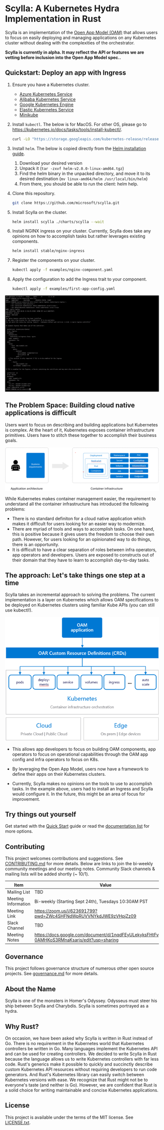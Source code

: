 # Scylla: A Kubernetes Hydra Implementation in Rust

Scylla is an implementation of the [Open App Model (OAM)](https://github.com/microsoft/hydra-spec) that allows users to focus on easily deploying and managing applications on any Kubernetes cluster without dealing with the complexities of the orchestrator.

**Scylla is currently in alpha. It may reflect the API or features we are vetting before inclusion into the Open App Model spec..**

## Quickstart: Deploy an app with Ingress 

1. Ensure you have a Kubernetes cluster. 
    - [Azure Kubernetes Service](https://docs.microsoft.com/en-us/azure/aks/kubernetes-walkthrough)
    - [Alibaba Kubernetes Service](https://www.alibabacloud.com/zh/product/kubernetes)
    - [Google Kubernetes Engine](https://cloud.google.com/kubernetes-engine/docs/quickstart)
    - [Elastic Kubernetes  Service](https://aws.amazon.com/quickstart/architecture/amazon-eks/)
    - [Minikube](https://kubernetes.io/docs/setup/learning-environment/minikube/)

2. Install `kubectl`. The below is for MacOS. For other OS, please go to https://kubernetes.io/docs/tasks/tools/install-kubectl/. 

    ```bash
    curl -LO "https://storage.googleapis.com/kubernetes-release/release/$(curl -s https://storage.googleapis.com/kubernetes-release/release/stable.txt)/bin/darwin/amd64/kubectl"
    ```

3. Install `helm`. The below is copied directly from the [Helm installation guide](https://helm.sh/docs/using_helm/#installing-helm). 

    1. Download your desired version
    2.  Unpack it (`tar -zxvf helm-v2.0.0-linux-amd64.tgz`)
    3. Find the helm binary in the unpacked directory, and move it to its desired destination (`mv linux-amd64/helm /usr/local/bin/helm`)
    4. From there, you should be able to run the client: helm help.

4. Clone this repository. 

    ```bash
    git clone https://github.com/microsoft/scylla.git
    ```

5. Install Scylla on the cluster. 

    ```bash
    helm install scylla ./charts/scylla --wait
    ```

6. Install NGINX ingress on your cluster. Currently, Scylla does take any opinions on how to accomplish tasks but rather leverages existing components. 

    ```bash
    helm install stable/nginx-ingress
    ```

7. Register the components on your cluster. 

    ```bash
    kubectl apply -f examples/nginx-component.yaml
    ```

8. Apply the configuration to add the Ingress trait to your component. 

    ```bash
    kubectl apply -f examples/first-app-config.yaml
    ```


![Alt Text](./docs/media/readme.gif)

## The Problem Space: Building cloud native applications is difficult 

Users want to focus on describing and building applications but Kubernetes is complex. At the heart of it, Kubernetes exposes container infrastructure primitives. Users have to stitch these together to accomplish their business goals.

![K8s is hard](./docs/media/k8s_application_complexities.png)

While Kubernetes makes container management easier, the requirement to understand all the container infrastructure has introduced the following problems: 

- There is no standard definiton for a cloud native application which makes it difficult for users looking for an easier way to modernize.
- There are myriad of tools and ways to accomplish tasks. On one hand, this is positive because it gives users the freedom to choose their own path. However, for users looking for an opinionated way to do things, there is an opportunity.  
- It is difficult to have a clear separation of roles between infra operators, app operators and developers. Users are exposed to constructs out of their domain that they have to learn to accomplish day-to-day tasks. 

## The approach: Let's take things one step at a time

Scylla takes an incremental approach to solving the problems. The current implementation is a layer on Kubernetes which allows OAM specifications to be deployed on Kubernetes clusters using familiar Kube APIs (you can still use kubectl!).    

![oar arch](./docs/media/how_oar_works.png)

- This allows app developers to focus on building OAM components, app operators to focus on operational capabilities through the OAM app config and infra operators to focus on K8s. 

- By leveraging the Open App Model, users now have a framework to define their apps on their Kubernetes clusters. 

- Currently, Scylla makes no opinions on the tools to use to accomplish tasks. In the example above, users had to install an Ingress and Scylla would configure it. In the future, this might be an area of focus for improvement. 

## Try things out yourself 

Get started with the [Quick Start](./docs/quickstart.md) guide or read the [documentation list](./docs/README.md) for more options.

## Contributing

This project welcomes contributions and suggestions. See [CONTRIBUTING.md](CONTRIBUTING.md) for more details. Below are links to join the bi-weekly community meetings and our meeting notes. Community Slack channels & mailing lists will be added shortly (~ 10/1). 

| Item        | Value  |
|---------------------|---|
| Mailing List | TBD |
| Meeting Information | Bi-weekly (Starting Sept 24th), Tuesdays 10:30AM PST  |
| Meeting Link | https://zoom.us/j/623691799?pwd=ZWc4SHFNdWpRUVVNYkdJWE9zVHpjZz09   |
| Slack Channel       | TBD  |
| Meeting Notes       | https://docs.google.com/document/d/1nqdFEyULekyksFHtFvgvFAYE-0AMHKoS3RMnaKsarjs/edit?usp=sharing |

## Governance

This project follows governance structure of numerous other open source projects. See [governance.md](governance.md) for more details.

## About the Name

Scylla is one of the monsters in Homer's Odyssey. Odysseus must steer his ship between Scylla and Charybdis. Scylla is sometimes portrayed as a hydra.

## Why Rust?

On occasion, we have been asked why Scylla is written in Rust instead of Go. There is no requirement in the Kubernetes world that Kubernetes controllers be written in Go. Many languages implement the Kubernetes API and can be used for creating controllers. We decided to write Scylla in Rust because the language allows us to write Kubernetes controllers with far less code. Rust's generics make it possible to quickly and succinctly describe custom Kubernetes API resources without requiring developers to run code generators. And Rust's Kubernetes library can easily switch between Kubernetes versions with ease. We recognize that Rust might not be to everyone's taste (and neither is Go). However, we are confident that Rust is a solid choice for writing maintainable and concise Kubernetes applications.

## License

This project is available under the terms of the MIT license. See [LICENSE.txt](LICENSE.txt).